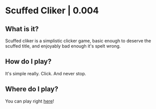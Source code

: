 # Scuffed Cliker | 0.004
## What is it?
Scuffed cliker is a simplistic clicker game, basic enough to deserve the scuffed title, and enjoyably bad enough it's spelt wrong.
## How do I play?
It's simple really. Click. And never stop.

## Where do I play?
You can play right [here](https://Scuffed-Cliker.enbymisha.repl.co)!